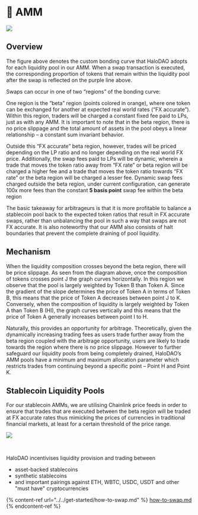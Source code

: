 # 🔁 AMM



![](https://lh6.googleusercontent.com/fPoXgsW0GiNhw7sjmSycbArGTPsMrkCvtGi\_1sGrL2jBQAMQvYdansw4A76RoqRMSlb4rcgU0BUIaFJ9hoYqWBoLWUG-UDlnLXFMDQarbfDoFW8IeIqdrJJIExtrClnpDEvLC3wr)

## Overview

The figure above denotes the custom bonding curve that HaloDAO adopts for each liquidity pool in our AMM. When a swap transaction is executed, the corresponding proportion of tokens that remain within the liquidity pool after the swap is reflected on the purple line above.

Swaps can occur in one of two “regions” of the bonding curve:

One region is the “beta” region (points colored in orange), where one token can be exchanged for another at expected real world rates (“FX accurate”). Within this region, traders will be charged a constant fixed fee paid to LPs, just as with any AMM. It is important to note that in the beta region, there is no price slippage and the total amount of assets in the pool obeys a linear relationship – a constant sum invariant behavior.

Outside this “FX accurate” beta region, however, trades will be priced depending on the LP ratio and no longer depending on the real world FX price. Additionally, the swap fees paid to LPs will be dynamic, wherein a trade that moves the token ratio away from “FX rate” or beta region will be charged a higher fee and a trade that moves the token ratio towards “FX rate” or the beta region will be charged a lesser fee. Dynamic swap fees charged outside the beta region, under current configuration, can generate 100x more fees than the constant **5 basis point** swap fee within the beta region

The basic takeaway for arbitrageurs is that it is more profitable to balance a stablecoin pool back to the expected token ratios that result in FX accurate swaps, rather than unbalancing the pool in such a way that swaps are not FX accurate. It is also noteworthy that our AMM also consists of halt boundaries that prevent the complete draining of pool liquidity.

## Mechanism&#x20;

When the liquidity composition crosses beyond the beta region, there will be price slippage. As seen from the diagram above, once the composition of tokens crosses point J the graph curves horizontally. In this region we observe that the pool is largely weighted by Token B than Token A. Since the gradient of the slope determines the price of Token A in terms of Token B, this means that the price of Token A decreases between point J to K. Conversely, when the composition of liquidity is largely weighted by Token A than Token B (HI), the graph curves vertically and this means that the price of Token A generally increases between point I to H.

Naturally, this provides an opportunity for arbitrage. Theoretically, given the dynamically increasing trading fees as users trade further away from the beta region coupled with the arbitrage opportunity, users are likely to trade towards the region where there is no price slippage. However to further safeguard our liquidity pools from being completely drained, HaloDAO’s AMM pools have a minimum and maximum allocation parameter which restricts trades from continuing beyond a specific point – Point H and Point K.&#x20;

## Stablecoin Liquidity Pools&#x20;

For our stablecoin AMMs, we are utilising Chainlink price feeds in order to ensure that trades that are executed between the beta region will be traded at FX accurate rates thus mimicking the prices of currencies in traditional financial markets, at least for a certain threshold of the price range.



![](<../../.gitbook/assets/Supported Stablecoins\_14Dec.png>)

​

HaloDAO incentivises liquidity provision and trading between

* asset-backed stablecoins
* synthetic stablecoins
* and important pairings against ETH, WBTC, USDC, USDT and other "must have" cryptocurrencies



{% content-ref url="../../get-started/how-to-swap.md" %}
[how-to-swap.md](../../get-started/how-to-swap.md)
{% endcontent-ref %}



